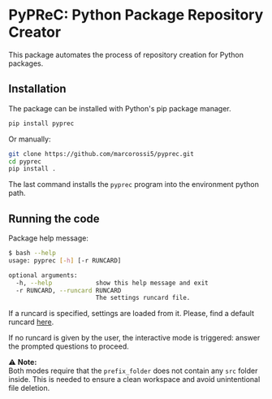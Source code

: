# PyPReC: Python Package Repository Creator

This package automates the process of repository creation for Python packages.

## Installation

The package can be installed with Python's pip package manager.

```bash
pip install pyprec
```

Or manually:

```bash
git clone https://github.com/marcorossi5/pyprec.git
cd pyprec
pip install .
```

The last command installs the `pyprec` program into the environment python path.

## Running the code

Package help message:

```bash
$ bash --help
usage: pyprec [-h] [-r RUNCARD]

optional arguments:
  -h, --help            show this help message and exit
  -r RUNCARD, --runcard RUNCARD
                        The settings runcard file.
```

If a runcard is specified, settings are loaded from it. Please, find a default
runcard [here](./cards/default_runcard.yaml).

If no runcard is given by the user, the interactive mode is triggered: answer
the prompted questions to proceed.

:warning: **Note:**  
Both modes require that the `prefix_folder` does not contain any `src` folder
inside. This is needed to ensure a clean workspace and avoid unintentional file
deletion.
